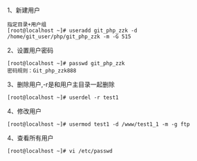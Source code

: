 1、新建用户
```
指定目录+用户组
[root@localhost ~]# useradd git_php_zzk -d /home/git_user/php/git_php_zzk -m -G 515

```

2、设置用户密码
```
[root@localhost ~]# passwd git_php_zzk
密码规则：Git_php_zzk888
```

3、删除用户,-r是和用户主目录一起删除
```
[root@localhost ~]# userdel -r test1
```

4、修改用户
```
[root@localhost ~]# usermod test1 -d /www/test1_1 -m -g ftp
```

4、查看所有用户
```
[root@localhost ~]# vi /etc/passwd
```